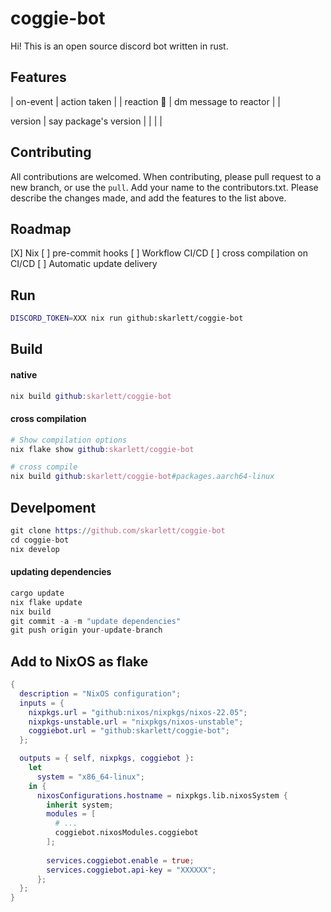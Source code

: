 # coggie-bot
Hi! This is an open source discord bot written in rust.

## Features
| on-event    | action taken          | 
| reaction 🔖 | dm message to reactor | 
| <p>version  | say package's version | 
|             |                       | 

## Contributing
All contributions are welcomed. When contributing, please pull request to a new branch, or use the `pull`. 
Add your name to the contributors.txt. Please describe the changes made, and add the features to the list above.

## Roadmap
[X] Nix
[ ] pre-commit hooks
[ ] Workflow CI/CD
[ ] cross compilation on CI/CD
[ ] Automatic update delivery

## Run
```sh
DISCORD_TOKEN=XXX nix run github:skarlett/coggie-bot
```

## Build

#### native
``` nix
nix build github:skarlett/coggie-bot
```

#### cross compilation
``` nix
# Show compilation options
nix flake show github:skarlett/coggie-bot

# cross compile
nix build github:skarlett/coggie-bot#packages.aarch64-linux
```

## Develpoment
``` nix
git clone https://github.com/skarlett/coggie-bot
cd coggie-bot
nix develop
```

#### updating dependencies
``` nix
cargo update
nix flake update
nix build
git commit -a -m "update dependencies"
git push origin your-update-branch
```

## Add to NixOS as flake
```nix
{
  description = "NixOS configuration";
  inputs = {
    nixpkgs.url = "github:nixos/nixpkgs/nixos-22.05";
    nixpkgs-unstable.url = "nixpkgs/nixos-unstable";
    coggiebot.url = "github:skarlett/coggie-bot";
  };

  outputs = { self, nixpkgs, coggiebot }:
    let
      system = "x86_64-linux";
    in {
      nixosConfigurations.hostname = nixpkgs.lib.nixosSystem {
        inherit system;
        modules = [
          # ...
          coggiebot.nixosModules.coggiebot
        ];
        
        services.coggiebot.enable = true;
        services.coggiebot.api-key = "XXXXXX";
      };
  };
}
```
